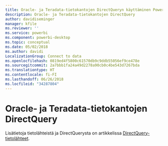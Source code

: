 ```yaml
---
title: Oracle- ja Teradata-tietokantojen DirectQueryn käyttäminen Power BI:ssä
description: Oracle- ja Teradata-tietokantojen DirectQuery
author: davidiseminger
manager: kfile
ms.reviewer: ''
ms.service: powerbi
ms.component: powerbi-desktop
ms.topic: conceptual
ms.date: 05/02/2018
ms.author: davidi
LocalizationGroup: Connect to data
ms.openlocfilehash: 0819ed4f5800c61570db9c9ddb55056ef9ce478e
ms.sourcegitcommit: 2a7bbb1fa24a49d2278a90cb0c4be543d7267bda
ms.translationtype: HT
ms.contentlocale: fi-FI
ms.lasthandoff: 06/26/2018
ms.locfileid: "34287804"
---
```

# <a name="directquery-for-oracle-and-teradata-databases"></a>Oracle- ja Teradata-tietokantojen DirectQuery
Lisätietoja tietolähteistä ja DirectQuerysta on artikkelissa [DirectQuery-tietolähteet](desktop-directquery-data-sources.md).

